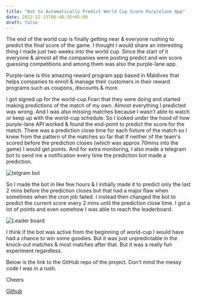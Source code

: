 ```yaml
---
title: "Bot to Automatically Predict World Cup Score Purplelane App"
date: 2022-12-15T06:48:35+05:00
draft: false
---
```

The end of the world cup is finally getting near & everyone rushing to predict the final score of the game. I thought I would share an interesting thing I made just two weeks into the world cup. Since the start of it everyone & almost all the companies were posting predict and win score guessing competitions and among them was also the purple-lane app.

Purple-lane is this amazing reward program app based in Maldives that helps companies to enroll & manage their customers in their reward programs such as coupons, discounts & more.

I got signed up for the world-cup Foari that they were doing and started making predictions of the match of my own. Almost everything I predicted was wrong. And I was also missing matches because I wasn’t able to watch or keep up with the world-cup schedule. So I looked under the hood of how purple-lane API worked & found the end-point to predict the score for the match. There was a prediction close time for each fixture of the match so I knew from the pattern of the matches so far that If neither of the team's scored before the prediction closes (which was approx 70mins into the game) I would get points. And for extra monitoring, I also made a telegram bot to send me a notification every time the prediction bot made a prediction.

![telgram bot](/telegramss.png)

So I made the bot in like few hours & I initially made it to predict only the last 2 mins before the prediction closes but that had a major flaw when sometimes when the cron job failed. I instead then changed the bot to predict the current score every 2 mins until the prediction close time. I got a lot of points and even somehow I was able to reach the leaderboard.

![Leader board](/leaderboard_22.png)

I think if the bot was active from the beginning of world-cup I would have had a chance to win some goodies. But it was just unpredictable in the knock-out matches & most matches after that. But it was a really fun experiment regardless.

Below is the link to the GitHub repo of the project. Don't mind the messy code I was in a rush.

Cheers

[Github](https://github.com/boring-dragon/purple-lane-predict-bot)